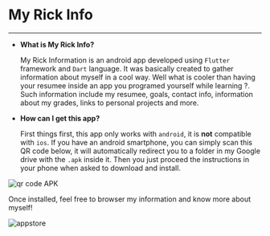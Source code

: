 # My Rick Info

---

- **What is My Rick Info?**

  My Rick Information is an android app developed using `Flutter` framework and `Dart` language. It was basically created to gather information about myself in a cool way. Well what is cooler than having your resumee inside an app you programed yourself while learning ?.
  Such information include my resumee, goals, contact info, information about my grades, links to personal projects and more.


- **How can I get this app?**

  First things first, this app only works with `android`, it is **not** compatible with `ios`.
  If you have an android smartphone, you can simply scan this QR code below, it will automatically redirect you to a folder in my Google drive with the `.apk` inside it.
  Then you just proceed the instructions in your phone when asked to download and install.
  
![qr code APK](https://user-images.githubusercontent.com/68413884/96203470-57c44d80-0f38-11eb-888c-b9a350b46388.png)

  Once installed, feel free to browser my information and know more about myself!
  
  
  ![appstore](https://user-images.githubusercontent.com/68413884/96204289-509e3f00-0f3a-11eb-85d1-f3f2d10315dc.png)

